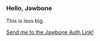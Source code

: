 ### Hello, Jawbone

This is less big.

[Send me to the Jawbone Auth Link!](https://jawbone.com/auth/oauth2/auth?response_type=code&client_id=rgJ_zKbU5Zk&scope="basic_read"&redirect_uri=https://localhost:4567/oauthredirect)
